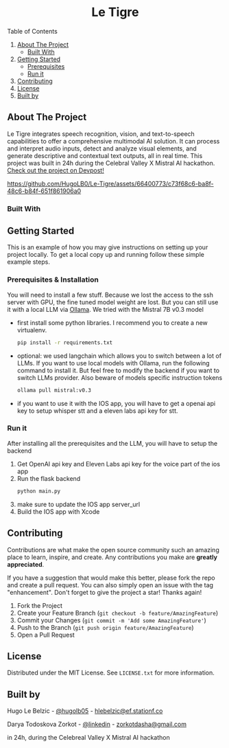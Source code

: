 
<a name="readme-top"></a>

<br />
<div align="center">


<h1 align="center">Le Tigre</h1>

</div>



<!-- TABLE OF CONTENTS -->

  <summary>Table of Contents</summary>
  <ol>
    <li>
      <a href="#about-the-project">About The Project</a>
      <ul>
        <li><a href="#built-with">Built With</a></li>
      </ul>
    </li>
    <li>
      <a href="#getting-started">Getting Started</a>
      <ul>
        <li><a href="#prerequisites--installation">Prerequisites</a></li>
        <li><a href="#run-it">Run it</a></li>
      </ul>
    </li>
    <li><a href="#contributing">Contributing</a></li>
    <li><a href="#license">License</a></li>
    <li><a href="#built-by">Built by</a></li>
  </ol>




<!-- ABOUT THE PROJECT -->
## About The Project

Le Tigre integrates speech recognition, vision, and text-to-speech capabilities to offer a comprehensive multimodal AI solution. It can process and interpret audio inputs, detect and analyze visual elements, and generate descriptive and contextual text outputs, all in real time.
This project was built in 24h during the Celebral Valley X Mistral AI hackathon. [Check out the project on Devpost!](https://devpost.com/software/le-tigre)

https://github.com/HugoLB0/Le-Tigre/assets/66400773/c73f68c6-ba8f-48c6-b84f-651f861906a0


### Built With

  

<!-- GETTING STARTED -->
## Getting Started

This is an example of how you may give instructions on setting up your project locally.
To get a local copy up and running follow these simple example steps.

### Prerequisites & Installation

You will need to install a few stuff. Because we lost the access to the ssh server with GPU, the fine tuned model weight are lost. But you can still use it with a local LLM via [Ollama](https://ollama.com/library/mistral:v0.3/blobs/43070e2d4e53). We tried with the Mistral 7B v0.3 model
* first install some python libraries. I recommend you to create a new virtualenv.
  ```sh
  pip install -r requirements.txt
  ```
* optional: we used langchain which allows you to switch between a lot of LLMs. If you want to use local models with Ollama, run the following command to install it. But feel free to modify the backend if you want to switch LLMs provider. Also beware of models specific instruction tokens
  ```sh
  ollama pull mistral:v0.3
  ```
* if you want to use it with the IOS app, you will have to get a openai api key to setup whisper stt and a eleven labs api key for stt. 

### Run it

After installing all the prerequisites and the LLM, you will have to setup the backend 
1. Get OpenAI api key and Eleven Labs api key for the voice part of the ios app
2. Run the flask backend
   ```sh
   python main.py
   ```
3. make sure to update the IOS app server_url 
4. Build the IOS app with Xcode 




<!-- CONTRIBUTING -->
## Contributing

Contributions are what make the open source community such an amazing place to learn, inspire, and create. Any contributions you make are **greatly appreciated**.

If you have a suggestion that would make this better, please fork the repo and create a pull request. You can also simply open an issue with the tag "enhancement".
Don't forget to give the project a star! Thanks again!

1. Fork the Project
2. Create your Feature Branch (`git checkout -b feature/AmazingFeature`)
3. Commit your Changes (`git commit -m 'Add some AmazingFeature'`)
4. Push to the Branch (`git push origin feature/AmazingFeature`)
5. Open a Pull Request





<!-- LICENSE -->
## License

Distributed under the MIT License. See `LICENSE.txt` for more information.




<!-- CONTACT -->
## Built by

Hugo Le Belzic - [@hugolb05](https://twitter.com/hugolb05) - hlebelzic@ef.stationf.co

Darya Todoskova Zorkot - [@linkedin](https://www.linkedin.com/in/darya-todoskova-zorkot-3005181b8) - zorkotdasha@gmail.com

in 24h, during the Celebreal Valley X Mistral AI hackathon





